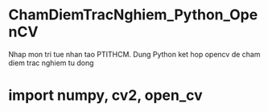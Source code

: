 # ChamDiemTracNghiem_Python_OpenCV
Nhap mon tri tue nhan tao PTITHCM. Dung Python ket hop opencv de cham diem trac nghiem tu dong
# import numpy, cv2, open_cv
